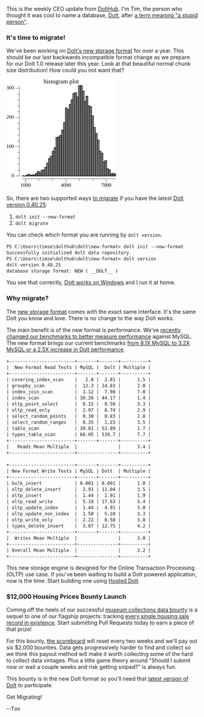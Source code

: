 This is the weekly CEO update from [DoltHub](https://www.dolthub.com/). I'm Tim, the person who thought it was cool to name a database, [Dolt](https://www.doltdb.com), after [a term meaning "a stupid person"](https://docs.dolthub.com/other/faq#why-is-it-called-dolt-are-you-calling-me-dumb).

### It's time to migrate!

We've been working on [Dolt's new storage format](https://www.dolthub.com/blog/2022-06-27-prolly-chunker/) for over a year. This should be our last backwards incompatible format change as we prepare for our Dolt 1.0 release later this year. Look at that beautiful normal chunk size distribution! How could you not want that?

[![New format chunk size distribution](../images/chunk-distribution.png)](https://www.dolthub.com/blog/2022-08-12-new-format-migraiton/)

So, there are two supported ways [to migrate](https://www.dolthub.com/blog/2022-08-12-new-format-migraiton/) if you have the latest [Dolt version 0.40.25](https://github.com/dolthub/dolt/releases/tag/v0.40.25):

1. `dolt init --new-format` 
2. `dolt migrate`

You can check which format you are running by `dolt version`. 

```
PS C:\Users\timse\dolthub\dolt\new-format> dolt init --new-format
Successfully initialized dolt data repository.
PS C:\Users\timse\dolthub\dolt\new-format> dolt version
dolt version 0.40.25
database storage format: NEW ( __DOLT__ )
```

You see that correctly, [Dolt works on Windows](https://docs.dolthub.com/introduction/installation/windows) and I run it at home.

### Why migrate?

The [new storage format](https://www.dolthub.com/blog/2022-06-27-prolly-chunker/) comes with the exact same interface. It's the same Dolt you know and love. There is no change to the way Dolt works. 

The main benefit is of the new format is performance. We've [recently changed our benchmarks to better measure performance](https://www.dolthub.com/blog/2022-08-03-dolt-benchmarks-update/) against MySQL. The new format brings our current benchmarks [from 8.1X MySQL to 3.2X MySQL or a 2.5X increase in Dolt performance](https://www.dolthub.com/blog/2022-08-12-new-format-migraiton/#motivation).

```
+------------------------+-------+-------+----------+
|  New Format Read Tests | MySQL |  Dolt | Multiple |
+------------------------+-------+-------+----------+
| covering_index_scan    |   2.0 |  2.81 |      1.5 |
| groupby_scan           |  12.3 | 24.83 |      2.0 |
| index_join_scan        |  1.12 |  7.98 |      7.0 |
| index_scan             | 30.26 | 44.17 |      1.4 |
| oltp_point_select      |  0.15 |  0.50 |      3.3 |
| oltp_read_only         |  2.97 |  8.74 |      2.9 |
| select_random_points   |  0.30 |  0.83 |      2.8 |
| select_random_ranges   |  0.35 |  1.23 |      3.5 |
| table_scan             | 30.81 | 52.89 |      1.7 |
| types_table_scan       | 68.05 | 539.7 |      7.7 |
+------------------------+-------+-------+----------+
|   Reads Mean Multiple  |               |      3.4 |
+------------------------+---------------+----------+

+------------------------+-------+-------+----------+
| New Format Write Tests | MySQL | Dolt  | Multiple |
+------------------------+-------+-------+----------+
| bulk_insert            | 0.001 | 0.001 |      1.0 |
| oltp_delete_insert     |  2.91 | 11.04 |      3.5 |
| oltp_insert            |  1.44 |  2.91 |      1.9 |
| oltp_read_write        |  5.18 | 17.63 |      3.4 |
| oltp_update_index      |  1.44 |  4.91 |      3.0 |
| oltp_update_non_index  |  1.50 |  5.28 |      3.3 |
| oltp_write_only        |  2.22 |  8.58 |      3.8 |
| types_delete_insert    |  3.07 | 12.75 |      4.2 |
+------------------------+-------+-------+----------+
|  Writes Mean Multiple  |               |      3.0 |
+------------------------+---------------+----------+
| Overall Mean Multiple  |               |      3.2 |
+------------------------+---------------+----------+
```

This new storage engine is designed for the Online Transaction Processing (OLTP) use case. If you've been waiting to build a Dolt powered application, now is the time. Start building one using [Hosted Dolt](https://hosted.doltdb.com/).

### $12,000 Housing Prices Bounty Launch

Coming off the heels of our successful [museum collections data bounty](https://www.dolthub.com/repositories/dolthub/museum-collections) is a sequel to one of our flagship projects: tracking [every single housing sale record in existence](https://www.dolthub.com/repositories/dolthub/us-housing-prices-v2/). Start submitting Pull Requests today to earn a piece of that prize!

For this bounty, [the scoreboard](https://www.dolthub.com/repositories/dolthub/us-housing-prices-v2/bounties/6db60872-0d9a-42fb-a000-445fcbdc7c9f/scoreboard?refName=main) will reset every two weeks and we'll pay out six $2,000 bounties. Data gets progressively harder to find and collect so we think this payout method will make it worth collecting some of the hard to collect data vintages. Plus a little game theory around "Should I submit now or wait a couple weeks and risk getting sniped?" is always fun.

This bounty is in the new Dolt format so you'll need that [latest version of Dolt](https://github.com/dolthub/dolt/releases/tag/v0.40.25) to participate.

Get Migrating!

--Tim